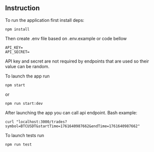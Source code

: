## Instruction

To run the application first install deps:
```
npm install
```
Then create .env file based on .env.example or code bellow
```
API_KEY=
API_SECRET=
```
API key and secret are not required by endpoints that are used so their value can be random.

To launch the app run
```
npm start
```
or
```
npm run start:dev
```

After launching the app you can call api endpoint. Bash example:
```
curl "localhost:3000/trades?symbol=BTCUSDT&startTime=1761640987662&endTime=1761640987662"
```

To launch tests run
```
npm run test
```